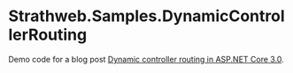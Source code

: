 # Strathweb.Samples.DynamicControllerRouting

Demo code for a blog post [Dynamic controller routing in ASP.NET Core 3.0](https://www.strathweb.com/2019/08/dynamic-controller-routing-in-asp-net-core-3-0/).
